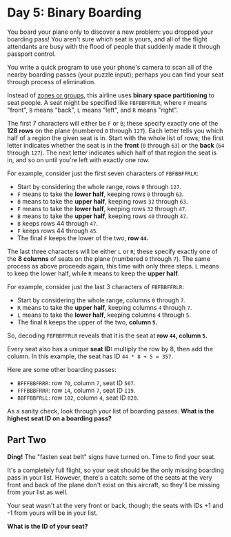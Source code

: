 # Day 5: Binary Boarding

You board your plane only to discover a new problem: you dropped your boarding pass! You aren't sure which seat is yours, and all of the flight attendants are busy with the flood of people that suddenly made it through passport control.

You write a quick program to use your phone's camera to scan all of the nearby boarding passes (your puzzle input); perhaps you can find your seat through process of elimination.

Instead of [zones or groups](https://www.youtube.com/watch?v=oAHbLRjF0vo), this airline uses __binary space partitioning__ to seat people. A seat might be specified like `FBFBBFFRLR`, where `F` means "front", `B` means "back", `L` means "left", and `R` means "right".

The first 7 characters will either be `F` or `B`; these specify exactly one of the __128 rows__ on the plane (numbered `0` through `127`). Each letter tells you which half of a region the given seat is in. Start with the whole list of rows; the first letter indicates whether the seat is in the __front__ (`0` through `63`) or the __back__ (`64` through `127`). The next letter indicates which half of that region the seat is in, and so on until you're left with exactly one row.

For example, consider just the first seven characters of `FBFBBFFRLR`:

- Start by considering the whole range, rows `0` through `127`.
- `F` means to take the __lower half__, keeping rows `0` through `63`.
- `B` means to take the __upper half__, keeping rows `32` through `63`.
- `F` means to take the __lower half__, keeping rows `32` through `47`.
- `B` means to take the __upper half__, keeping rows `40` through `47`.
- `B` keeps rows 44 through `47`.
- `F` keeps rows 44 through `45`.
- The final `F` keeps the lower of the two, __row `44`.__

The last three characters will be either `L` or `R`; these specify exactly one of the __8 columns__ of seats on the plane (numbered `0` through `7`). The same process as above proceeds again, this time with only three steps. `L` means to keep the lower half, while `R` means to keep the __upper half__.

For example, consider just the last 3 characters of `FBFBBFFRLR`:

- Start by considering the whole range, columns `0` through `7`.
- `R` means to take the __upper half__, keeping columns `4` through `7`.
- `L` means to take the __lower half__, keeping columns `4` through `5`.
- The final `R` keeps the upper of the two, __column `5`.__

So, decoding `FBFBBFFRLR` reveals that it is the seat at __row `44`, column `5`.__

Every seat also has a unique __seat ID:__ multiply the row by 8, then add the column. In this example, the seat has ID `44 * 8 + 5 = 357`.

Here are some other boarding passes:

- `BFFFBBFRRR`: row `70`, column `7`, seat ID `567`.
- `FFFBBBFRRR`: row `14`, column `7`, seat ID `119`.
- `BBFFBBFRLL`: row `102`, column `4`, seat ID `820`.

As a sanity check, look through your list of boarding passes. __What is the highest seat ID on a boarding pass?__

## Part Two

__Ding!__ The "fasten seat belt" signs have turned on. Time to find your seat.

It's a completely full flight, so your seat should be the only missing boarding pass in your list. However, there's a catch: some of the seats at the very front and back of the plane don't exist on this aircraft, so they'll be missing from your list as well.

Your seat wasn't at the very front or back, though; the seats with IDs +1 and -1 from yours will be in your list.

__What is the ID of your seat?__
